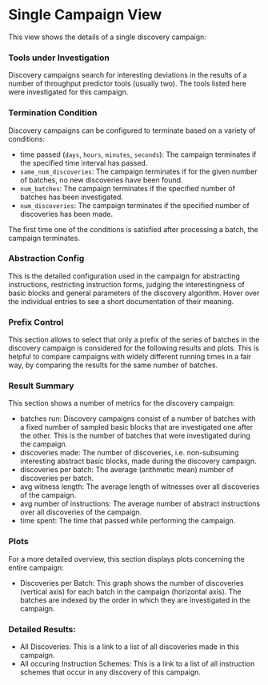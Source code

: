 # Single Campaign View

This view shows the details of a single discovery campaign:

### Tools under Investigation
Discovery campaigns search for interesting deviations in the results of a number of throughput predictor tools (usually two).
The tools listed here were investigated for this campaign.

### Termination Condition
Discovery campaigns can be configured to terminate based on a variety of conditions:

  - time passed (`days`, `hours`, `minutes`, `seconds`): The campaign terminates if the specified time interval has passed.
  - `same_num_discoveries`: The campaign terminates if for the given number of batches, no new discoveries have been found.
  - `num_batches`: The campaign terminates if the specified number of batches has been investigated.
  - `num_discoveries`: The campaign terminates if the specified number of discoveries has been made.

The first time one of the conditions is satisfied after processing a batch, the campaign terminates.

### Abstraction Config

This is the detailed configuration used in the campaign for abstracting instructions, restricting instruction forms, judging the interestingness of basic blocks and general parameters of the discovery algorithm.
Hover over the individual entries to see a short documentation of their meaning.

### Prefix Control

This section allows to select that only a prefix of the series of batches in the discovery campaign is considered for the following results and plots.
This is helpful to compare campaigns with widely different running times in a fair way, by comparing the results for the same number of batches.

### Result Summary

This section shows a number of metrics for the discovery campaign:

  - batches run: Discovery campaigns consist of a number of batches with a fixed number of sampled basic blocks that are investigated one after the other.
    This is the number of batches that were investigated during the campaign.
  - discoveries made: The number of discoveries, i.e. non-subsuming interesting abstract basic blocks, made during the discovery campaign.
  - discoveries per batch: The average (arithmetic mean) number of discoveries per batch.
  - avg witness length: The average length of witnesses over all discoveries of the campaign.
  - avg number of instructions: The average number of abstract instructions over all discoveries of the campaign.
  - time spent: The time that passed while performing the campaign.

### Plots

For a more detailed overview, this section displays plots concerning the entire campaign:

  - Discoveries per Batch: This graph shows the number of discoveries (vertical axis) for each batch in the campaign (horizontal axis).
  The batches are indexed by the order in which they are investigated in the campaign.


### Detailed Results:
  - All Discoveries: This is a link to a list of all discoveries made in this campaign.
  - All occuring Instruction Schemes: This is a link to a list of all instruction schemes that occur in any discovery of this campaign.

